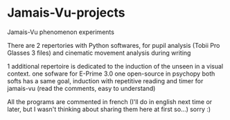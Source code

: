 # Jamais-Vu-projects
Jamais-Vu phenomenon experiments


There are 2 repertories with Python softwares, for pupil analysis (Tobii Pro Glasses 3 files) and cinematic movement analysis during writing

1 additional repertoire is dedicated to the induction of the unseen in a visual context.
  one sofware for E-Prime 3.0
  one open-source in psychopy
both softs has a same goal, induction with repetitive reading and timer for jamais-vu (read the comments, easy to understand)


All the programs are commented in french (I'll do in english next time or later, but I wasn't thinking about sharing them here at first so...) sorry :)
